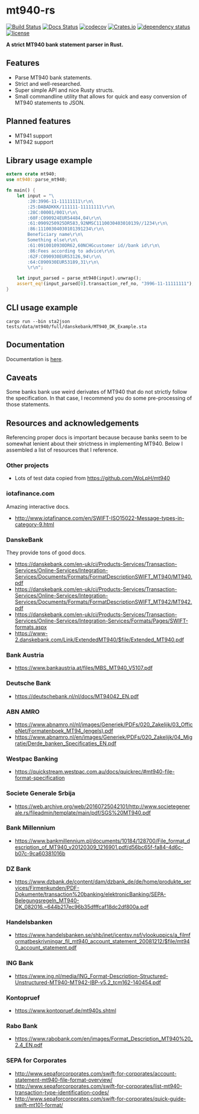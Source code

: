 # mt940-rs

[![Build Status](https://travis-ci.com/svenstaro/mt940-rs.svg?branch=master)](https://travis-ci.com/svenstaro/mt940-rs)
[![Docs Status](https://docs.rs/mt940/badge.svg)](https://docs.rs/mt940)
[![codecov](https://codecov.io/gh/svenstaro/mt940-rs/branch/master/graph/badge.svg)](https://codecov.io/gh/svenstaro/mt940-rs)
[![Crates.io](https://img.shields.io/crates/v/mt940.svg)](https://crates.io/crates/mt940)
[![dependency status](https://deps.rs/repo/github/svenstaro/mt940-rs/status.svg)](https://deps.rs/repo/github/svenstaro/mt940-rs)
[![license](http://img.shields.io/badge/license-MIT-blue.svg)](https://github.com/svenstaro/mt940-rs/blob/master/LICENSE)

**A strict MT940 bank statement parser in Rust.**

## Features

- Parse MT940 bank statements.
- Strict and well-researched.
- Super simple API and nice Rusty structs.
- Small commandline utility that allows for quick and easy conversion of MT940 statements to JSON.

## Planned features

- MT941 support
- MT942 support

## Library usage example

```rust
extern crate mt940;
use mt940::parse_mt940;

fn main() {
    let input = "\
        :20:3996-11-11111111\r\n\
        :25:DABADKKK/111111-11111111\r\n\
        :28C:00001/001\r\n\
        :60F:C090924EUR54484,04\r\n\
        :61:0909250925DR583,92NMSC1110030403010139//1234\r\n\
        :86:11100304030101391234\r\n\
        Beneficiary name\r\n\
        Something else\r\n\
        :61:0910010930DR62,60NCHGcustomer id//bank id\r\n\
        :86:Fees according to advice\r\n\
        :62F:C090930EUR53126,94\r\n\
        :64:C090930EUR53189,31\r\n\
        \r\n";

    let input_parsed = parse_mt940(input).unwrap();
    assert_eq!(input_parsed[0].transaction_ref_no, "3996-11-11111111");
}
```

## CLI usage example

    cargo run --bin sta2json tests/data/mt940/full/danskebank/MT940_DK_Example.sta
    
## Documentation

Documentation is [here](https://docs.rs/mt940).

## Caveats

Some banks bank use weird derivates of MT940 that do not strictly follow the specification.
In that case, I recommend you do some pre-processing of those statements.

## Resources and acknowledgements

Referencing proper docs is important because because banks seem to be somewhat lenient about their strictness in implementing MT940. Below I assembled a list of resources that I reference.

### Other projects

- Lots of test data copied from https://github.com/WoLpH/mt940

### iotafinance.com

Amazing interactive docs.

- http://www.iotafinance.com/en/SWIFT-ISO15022-Message-types-in-category-9.html

### DanskeBank

They provide tons of good docs.

- https://danskebank.com/en-uk/ci/Products-Services/Transaction-Services/Online-Services/Integration-Services/Documents/Formats/FormatDescriptionSWIFT_MT940/MT940.pdf
- https://danskebank.com/en-uk/ci/Products-Services/Transaction-Services/Online-Services/Integration-Services/Documents/Formats/FormatDescriptionSWIFT_MT942/MT942.pdf
- https://danskebank.com/en-uk/ci/Products-Services/Transaction-Services/Online-Services/Integration-Services/Formats/Pages/SWIFT-formats.aspx
- https://www-2.danskebank.com/Link/ExtendedMT940/$file/Extended_MT940.pdf

### Bank Austria

- https://www.bankaustria.at/files/MBS_MT940_V5107.pdf

### Deutsche Bank

- https://deutschebank.nl/nl/docs/MT94042_EN.pdf

### ABN AMRO

- https://www.abnamro.nl/nl/images/Generiek/PDFs/020_Zakelijk/03_OfficeNet/Formatenboek_MT94_(engels).pdf
- https://www.abnamro.nl/en/images/Generiek/PDFs/020_Zakelijk/04_Migratie/Derde_banken_Specificaties_EN.pdf

### Westpac Banking

- https://quickstream.westpac.com.au/docs/quickrec/#mt940-file-format-specification

### Societe Generale Srbija
- https://web.archive.org/web/20160725042101/http://www.societegenerale.rs/fileadmin/template/main/pdf/SGS%20MT940.pdf

### Bank Millennium

- https://www.bankmillennium.pl/documents/10184/128700/File_format_description_of_MT940_v20120309_1216901.pdf/d56bc65f-fa84-4d6c-b07c-9ca60381016b


### DZ Bank

- https://www.dzbank.de/content/dam/dzbank_de/de/home/produkte_services/Firmenkunden/PDF-Dokumente/transaction%20banking/elektronicBanking/SEPA-Belegungsregeln_MT940-DK_082016.~644b217ec96b35dfffcaf18dc2df800a.pdf

### Handelsbanken

- https://www.handelsbanken.se/shb/inet/icentsv.nsf/vlookuppics/a_filmformatbeskrivningar_fil_mt940_account_statement_20081212/$file/mt940_account_statement.pdf

### ING Bank

- https://www.ing.nl/media/ING_Format-Description-Structured-Unstructured-MT940-MT942-IBP-v5.2_tcm162-140454.pdf

### Kontopruef

- https://www.kontopruef.de/mt940s.shtml

### Rabo Bank

- https://www.rabobank.com/en/images/Format_Description_MT940%20_2.4_EN.pdf

### SEPA for Corporates

- http://www.sepaforcorporates.com/swift-for-corporates/account-statement-mt940-file-format-overview/
- http://www.sepaforcorporates.com/swift-for-corporates/list-mt940-transaction-type-identification-codes/
- http://www.sepaforcorporates.com/swift-for-corporates/quick-guide-swift-mt101-format/
